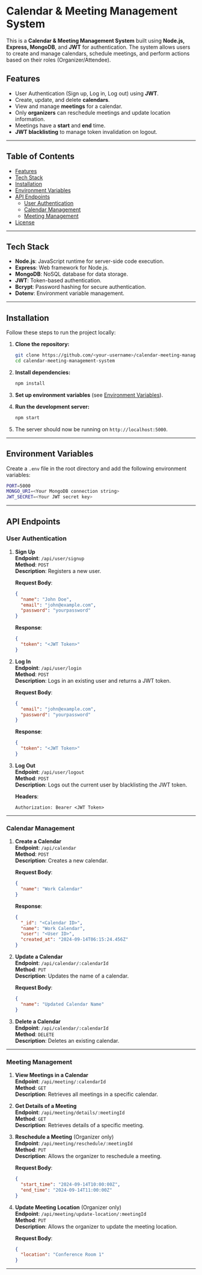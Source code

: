 

# Calendar & Meeting Management System

This is a **Calendar & Meeting Management System** built using **Node.js, Express, MongoDB**, and **JWT** for authentication. The system allows users to create and manage calendars, schedule meetings, and perform actions based on their roles (Organizer/Attendee).

## Features

- User Authentication (Sign up, Log in, Log out) using **JWT**.
- Create, update, and delete **calendars**.
- View and manage **meetings** for a calendar.
- Only **organizers** can reschedule meetings and update location information.
- Meetings have a **start** and **end** time.
- **JWT blacklisting** to manage token invalidation on logout.

---

## Table of Contents

- [Features](#features)
- [Tech Stack](#tech-stack)
- [Installation](#installation)
- [Environment Variables](#environment-variables)
- [API Endpoints](#api-endpoints)
  - [User Authentication](#user-authentication)
  - [Calendar Management](#calendar-management)
  - [Meeting Management](#meeting-management)
- [License](#license)

---

## Tech Stack

- **Node.js**: JavaScript runtime for server-side code execution.
- **Express**: Web framework for Node.js.
- **MongoDB**: NoSQL database for data storage.
- **JWT**: Token-based authentication.
- **Bcrypt**: Password hashing for secure authentication.
- **Dotenv**: Environment variable management.

---

## Installation

Follow these steps to run the project locally:

1. **Clone the repository:**

    ```bash
    git clone https://github.com/<your-username>/calendar-meeting-management-system.git
    cd calendar-meeting-management-system
    ```

2. **Install dependencies:**

    ```bash
    npm install
    ```

3. **Set up environment variables** (see [Environment Variables](#environment-variables)).

4. **Run the development server:**

    ```bash
    npm start
    ```

5. The server should now be running on `http://localhost:5000`.

---

## Environment Variables

Create a `.env` file in the root directory and add the following environment variables:

```bash
PORT=5000
MONGO_URI=<Your MongoDB connection string>
JWT_SECRET=<Your JWT secret key>
```

---

## API Endpoints

### User Authentication

1. **Sign Up**  
   **Endpoint**: `/api/user/signup`  
   **Method**: `POST`  
   **Description**: Registers a new user.

   **Request Body**:
   ```json
   {
     "name": "John Doe",
     "email": "john@example.com",
     "password": "yourpassword"
   }
   ```

   **Response**:
   ```json
   {
     "token": "<JWT Token>"
   }
   ```

2. **Log In**  
   **Endpoint**: `/api/user/login`  
   **Method**: `POST`  
   **Description**: Logs in an existing user and returns a JWT token.

   **Request Body**:
   ```json
   {
     "email": "john@example.com",
     "password": "yourpassword"
   }
   ```

   **Response**:
   ```json
   {
     "token": "<JWT Token>"
   }
   ```

3. **Log Out**  
   **Endpoint**: `/api/user/logout`  
   **Method**: `POST`  
   **Description**: Logs out the current user by blacklisting the JWT token.

   **Headers**:
   ```
   Authorization: Bearer <JWT Token>
   ```

---

### Calendar Management

1. **Create a Calendar**  
   **Endpoint**: `/api/calendar`  
   **Method**: `POST`  
   **Description**: Creates a new calendar.

   **Request Body**:
   ```json
   {
     "name": "Work Calendar"
   }
   ```

   **Response**:
   ```json
   {
     "_id": "<Calendar ID>",
     "name": "Work Calendar",
     "user": "<User ID>",
     "created_at": "2024-09-14T06:15:24.456Z"
   }
   ```

2. **Update a Calendar**  
   **Endpoint**: `/api/calendar/:calendarId`  
   **Method**: `PUT`  
   **Description**: Updates the name of a calendar.

   **Request Body**:
   ```json
   {
     "name": "Updated Calendar Name"
   }
   ```

3. **Delete a Calendar**  
   **Endpoint**: `/api/calendar/:calendarId`  
   **Method**: `DELETE`  
   **Description**: Deletes an existing calendar.

---

### Meeting Management

1. **View Meetings in a Calendar**  
   **Endpoint**: `/api/meeting/:calendarId`  
   **Method**: `GET`  
   **Description**: Retrieves all meetings in a specific calendar.

2. **Get Details of a Meeting**  
   **Endpoint**: `/api/meeting/details/:meetingId`  
   **Method**: `GET`  
   **Description**: Retrieves details of a specific meeting.

3. **Reschedule a Meeting** (Organizer only)  
   **Endpoint**: `/api/meeting/reschedule/:meetingId`  
   **Method**: `PUT`  
   **Description**: Allows the organizer to reschedule a meeting.

   **Request Body**:
   ```json
   {
     "start_time": "2024-09-14T10:00:00Z",
     "end_time": "2024-09-14T11:00:00Z"
   }
   ```

4. **Update Meeting Location** (Organizer only)  
   **Endpoint**: `/api/meeting/update-location/:meetingId`  
   **Method**: `PUT`  
   **Description**: Allows the organizer to update the meeting location.

   **Request Body**:
   ```json
   {
     "location": "Conference Room 1"
   }
   ```

---

